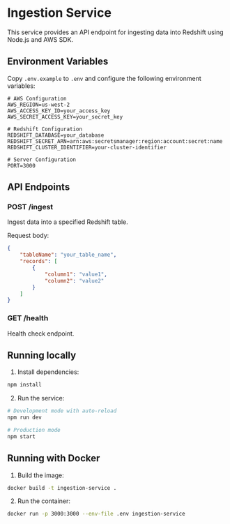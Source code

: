# Ingestion Service

This service provides an API endpoint for ingesting data into Redshift using Node.js and AWS SDK.

## Environment Variables

Copy `.env.example` to `.env` and configure the following environment variables:

```
# AWS Configuration
AWS_REGION=us-west-2
AWS_ACCESS_KEY_ID=your_access_key
AWS_SECRET_ACCESS_KEY=your_secret_key

# Redshift Configuration
REDSHIFT_DATABASE=your_database
REDSHIFT_SECRET_ARN=arn:aws:secretsmanager:region:account:secret:name
REDSHIFT_CLUSTER_IDENTIFIER=your-cluster-identifier

# Server Configuration
PORT=3000
```

## API Endpoints

### POST /ingest
Ingest data into a specified Redshift table.

Request body:
```json
{
    "tableName": "your_table_name",
    "records": [
        {
            "column1": "value1",
            "column2": "value2"
        }
    ]
}
```

### GET /health
Health check endpoint.

## Running locally

1. Install dependencies:
```bash
npm install
```

2. Run the service:
```bash
# Development mode with auto-reload
npm run dev

# Production mode
npm start
```

## Running with Docker

1. Build the image:
```bash
docker build -t ingestion-service .
```

2. Run the container:
```bash
docker run -p 3000:3000 --env-file .env ingestion-service
